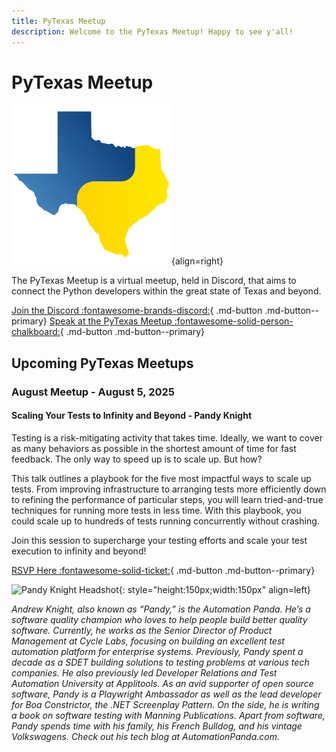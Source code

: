 ```yaml
---
title: PyTexas Meetup
description: Welcome to the PyTexas Meetup! Happy to see y'all!
---
```


# PyTexas Meetup


![PyTexas Logo](assets/images/pytexas-logo.png){align=right}

The PyTexas Meetup is a virtual meetup, held in Discord, that aims to 
connect the Python developers within the great state
of Texas and beyond. 

[Join the Discord :fontawesome-brands-discord:](https://discord.gg/jNPAbcNukj){ .md-button .md-button--primary}
[Speak at the PyTexas Meetup :fontawesome-solid-person-chalkboard:](https://forms.gle/a9WrW7wJSkPCCG437){ .md-button .md-button--primary}

## Upcoming PyTexas Meetups

### August Meetup - August 5, 2025

#### Scaling Your Tests to Infinity and Beyond - Pandy Knight

Testing is a risk-mitigating activity that takes time. 
Ideally, we want to cover as many behaviors as possible in the shortest amount of time for fast feedback. 
The only way to speed up is to scale up. But how?

This talk outlines a playbook for the five most impactful ways to scale up tests. 
From improving infrastructure to arranging tests more efficiently down to refining the performance of particular steps, you will learn tried-and-true techniques for running more tests in less time. 
With this playbook, you could scale up to hundreds of tests running concurrently without crashing.

Join this session to supercharge your testing efforts and scale your test execution to infinity and beyond!

[RSVP Here :fontawesome-solid-ticket:](https://discord.com/events/1012382914035597372/1397593063110742098){ .md-button .md-button--primary}

![Pandy Knight Headshot](https://github.com/automationpanda.png){: style="height:150px;width:150px" align=left}

*Andrew Knight, also known as “Pandy,” is the Automation Panda. He’s a software quality champion who loves to help people build better quality software. Currently, he works as the Senior Director of Product Management at Cycle Labs, focusing on building an excellent test automation platform for enterprise systems. Previously, Pandy spent a decade as a SDET building solutions to testing problems at various tech companies. He also previously led Developer Relations and Test Automation University at Applitools. As an avid supporter of open source software, Pandy is a Playwright Ambassador as well as the lead developer for Boa Constrictor, the .NET Screenplay Pattern. On the side, he is writing a book on software testing with Manning Publications. Apart from software, Pandy spends time with his family, his French Bulldog, and his vintage Volkswagens. Check out his tech blog at AutomationPanda.com.*